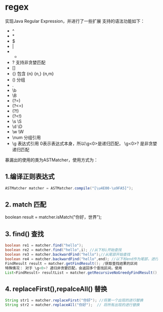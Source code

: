 # regex
实现Java Regular Expression，并进行了一些扩展
支持的语法功能如下：
* ^
* \*
* $
* |
* +
* ? 支持非贪婪匹配
* []  
* {} 包含 {n} {n,} {n,m}
* ()  分组
* .
* \b
* \B
* (?=)
* (?<=)
* (?!)
* (?<!)
* \s \S
* \d \D
* \w \W
* \num  分组引用
* \g<num> 表达式引用   0表示表达式本身，所以\g<0>是递归匹配， \g<0>? 是非贪婪递归匹配

暴漏出的使用的类为ASTMatcher，使用方式为：
## 1.编译正则表达式
```java
ASTMatcher matcher = ASTMatcher.compile("[\u4E00-\u9FA5]");
```
## 2. match 匹配
boolean result = matcher.isMatch("你好，世界");

## 3. find() 查找
```java
boolean re1 = matcher.find("hello");
boolean re2 = matcher.find("hello",i); //从下标i开始查找
boolean re3 = matcher.backwardFind("hello");//从尾部开始查找
boolean re4 = matcher.backwardFind("hello",end); //以下标end作为尾部，进行查找
FindResult result = matcher.getFindResult(); /获取查找结果的区间
特殊情况： 对于 \g<0>? 递归非贪婪匹配，会返回多个查找区间，使用
List<FindResult> resultList = matcher.getRecursiveNoGreedyFindResult();
```


## 4. replaceFirst(),repalceAll() 替换
```java
String str1 = matcher.replaceFirst("你好"); //将第一个出现的进行替换
String str2 = matcher.replaceAll("你好");  // 将所有出现的进行替换
```

